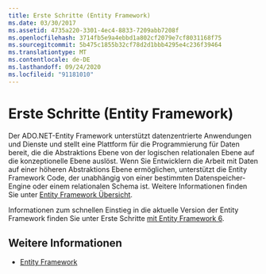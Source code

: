 ```yaml
---
title: Erste Schritte (Entity Framework)
ms.date: 03/30/2017
ms.assetid: 4735a220-3301-4ec4-8833-7209abb7208f
ms.openlocfilehash: 3714fb5e9a4ebbd1a802cf2079e7cf8031168f75
ms.sourcegitcommit: 5b475c1855b32cf78d2d1bbb4295e4c236f39464
ms.translationtype: MT
ms.contentlocale: de-DE
ms.lasthandoff: 09/24/2020
ms.locfileid: "91181010"
---
```

# <a name="getting-started-entity-framework"></a>Erste Schritte (Entity Framework)

Der ADO.NET-Entity Framework unterstützt datenzentrierte Anwendungen und Dienste und stellt eine Plattform für die Programmierung für Daten bereit, die die Abstraktions Ebene von der logischen relationalen Ebene auf die konzeptionelle Ebene auslöst. Wenn Sie Entwicklern die Arbeit mit Daten auf einer höheren Abstraktions Ebene ermöglichen, unterstützt die Entity Framework Code, der unabhängig von einer bestimmten Datenspeicher-Engine oder einem relationalen Schema ist. Weitere Informationen finden Sie unter [Entity Framework Übersicht](overview.md).  
  
 Informationen zum schnellen Einstieg in die aktuelle Version der Entity Framework finden Sie unter Erste Schritte [mit Entity Framework 6](/ef/ef6/get-started).
  
## <a name="see-also"></a>Weitere Informationen

- [Entity Framework](/ef)
